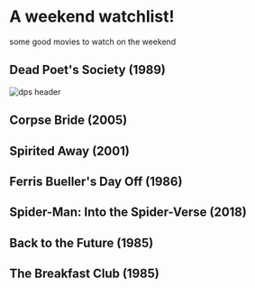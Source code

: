 # A weekend watchlist!

some good movies to watch on the weekend

## Dead Poet's Society (1989)

![dps header](https://64.media.tumblr.com/a9938db871cf993e992bd1915783be72/5c8352854b61efb6-51/s1280x1920/5762ce05ad737e8fab7eb0f4dffb53bd4f238491.jpg)

## Corpse Bride (2005)

## Spirited Away (2001)

## Ferris Bueller's Day Off (1986)

## Spider-Man: Into the Spider-Verse (2018)

## Back to the Future (1985)

## The Breakfast Club (1985)

